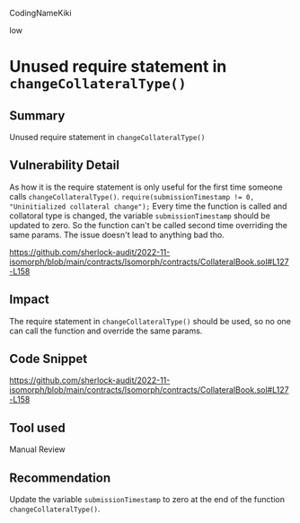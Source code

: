 CodingNameKiki

low

# Unused require statement in `changeCollateralType()`

## Summary
Unused require statement in `changeCollateralType()`

## Vulnerability Detail
As how it is the require statement is only useful for the first time someone calls `changeCollateralType()`.
`require(submissionTimestamp != 0, "Uninitialized collateral change");`
Every time the function is called and collatoral type is changed, the variable `submissionTimestamp` should be updated to zero.
So the function can't be called second time overriding the same params. The issue doesn't lead to anything bad tho. 

https://github.com/sherlock-audit/2022-11-isomorph/blob/main/contracts/Isomorph/contracts/CollateralBook.sol#L127-L158

## Impact
The require statement in `changeCollateralType()` should be used, so no one can call the function and override the same params.

## Code Snippet

https://github.com/sherlock-audit/2022-11-isomorph/blob/main/contracts/Isomorph/contracts/CollateralBook.sol#L127-L158

## Tool used

Manual Review

## Recommendation
Update the variable `submissionTimestamp` to zero at the end of the function `changeCollateralType()`.